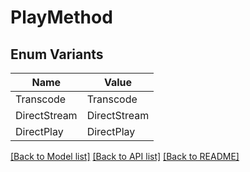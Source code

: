 # PlayMethod

## Enum Variants

| Name | Value |
|---- | -----|
| Transcode | Transcode |
| DirectStream | DirectStream |
| DirectPlay | DirectPlay |


[[Back to Model list]](../README.md#documentation-for-models) [[Back to API list]](../README.md#documentation-for-api-endpoints) [[Back to README]](../README.md)


